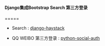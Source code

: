 #### Django集成Bootstrap Search 第三方登录
=====
* Search : [django-haystack](https://github.com/toastdriven/django-haystack/)

* QQ WEIBO 第三方登录 : [python-social-auth](https://github.com/omab/python-social-auth/)






